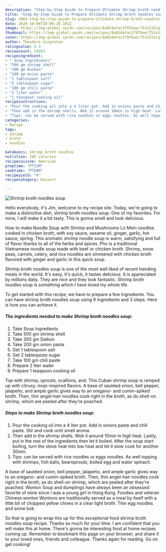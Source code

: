 ```yaml
---
description: "Step-by-Step Guide to Prepare Ultimate Shrimp broth noodles soup"
title: "Step-by-Step Guide to Prepare Ultimate Shrimp broth noodles soup"
slug: 2069-step-by-step-guide-to-prepare-ultimate-shrimp-broth-noodles-soup
date: 2020-10-04T10:00:20.181Z
image: https://img-global.cpcdn.com/recipes/8a024afac1797bae/751x532cq70/shrimp-broth-noodles-soup-recipe-main-photo.jpg
thumbnail: https://img-global.cpcdn.com/recipes/8a024afac1797bae/751x532cq70/shrimp-broth-noodles-soup-recipe-main-photo.jpg
cover: https://img-global.cpcdn.com/recipes/8a024afac1797bae/751x532cq70/shrimp-broth-noodles-soup-recipe-main-photo.jpg
author: Theodore Singleton
ratingvalue: 4.3
reviewcount: 24952
recipeingredient:
- " Soup Ingredients"
- "500 gm shrimp shell"
- "300 gm Daikon"
- "200 gm onion paste"
- "1 tablespoon salt"
- "2 tablespoon sugar"
- "100 gm chili paste"
- "2 liter water"
- "1 teaspoon cooking oil"
recipeinstructions:
- "Pour the cooking oil into a 4 liter pot. Add in onions paste and chili paste. Stir and cook until smell aroma."
- "Then add in the shrimp shells. Wok it around 10min in high heat. Lastly, put in the rest of the ingredients then let it boiled. After the soup start boiling, turn the stove heat into low heat and let it slow cook for another 30min."
- "Tips: can be served with rice noodles or eggs noodles. As well topping with shrimps, fish balls, beansprouts, boiled egg and water spinach."
categories:
- Recipe
tags:
- shrimp
- broth
- noodles

katakunci: shrimp broth noodles 
nutrition: 202 calories
recipecuisine: American
preptime: "PT13M"
cooktime: "PT60M"
recipeyield: "4"
recipecategory: Dessert

---
```



![Shrimp broth noodles soup](https://img-global.cpcdn.com/recipes/8a024afac1797bae/751x532cq70/shrimp-broth-noodles-soup-recipe-main-photo.jpg)

Hello everybody, it's Jim, welcome to my recipe site. Today, we're going to make a distinctive dish, shrimp broth noodles soup. One of my favorites. For mine, I will make it a bit tasty. This is gonna smell and look delicious.

How to make Noodle Soup with Shrimp and Mushrooms Lo Mein noodles cooked in chicken broth, with soy sauce, sesame oil, ginger, garlic, hot sauce, spring. This aromatic shrimp noodle soup is warm, satisfying and full of flavor thanks to all of the herbs and spices. Pho is a traditional Vietnamese noodle soup made with beef or chicken broth. Shrimp, snow peas, carrots, celery, and rice noodles are simmered with chicken broth flavored with ginger and garlic in this quick soup.

Shrimp broth noodles soup is one of the most well liked of recent trending meals in the world. It's easy, it's quick, it tastes delicious. It is appreciated by millions daily. They are nice and they look fantastic. Shrimp broth noodles soup is something which I have loved my whole life.


To get started with this recipe, we have to prepare a few ingredients. You can have shrimp broth noodles soup using 9 ingredients and 3 steps. Here is how you can achieve it.

<!--inarticleads1-->

##### The ingredients needed to make Shrimp broth noodles soup:

1. Take  Soup Ingredients
1. Take 500 gm shrimp shell
1. Take 300 gm Daikon
1. Take 200 gm onion paste
1. Get 1 tablespoon salt
1. Get 2 tablespoon sugar
1. Take 100 gm chili paste
1. Prepare 2 liter water
1. Prepare 1 teaspoon cooking oil


Top with shrimp, sprouts, scallions, and. This Cuban shrimp soup is ramped up with citrusy, mojo-inspired flavors. A base of sautéed onion, bell pepper, jalapeño, and ample garlic gives way to an oregano- and cumin-spiked broth. Then, thin angel-hair noodles cook right in the broth, as do shell-on shrimp, which are peeled after they&#39;re poached. 

<!--inarticleads2-->

##### Steps to make Shrimp broth noodles soup:

1. Pour the cooking oil into a 4 liter pot. Add in onions paste and chili paste. Stir and cook until smell aroma.
1. Then add in the shrimp shells. Wok it around 10min in high heat. Lastly, put in the rest of the ingredients then let it boiled. After the soup start boiling, turn the stove heat into low heat and let it slow cook for another 30min.
1. Tips: can be served with rice noodles or eggs noodles. As well topping with shrimps, fish balls, beansprouts, boiled egg and water spinach.


A base of sautéed onion, bell pepper, jalapeño, and ample garlic gives way to an oregano- and cumin-spiked broth. Then, thin angel-hair noodles cook right in the broth, as do shell-on shrimp, which are peeled after they&#39;re poached. Wonton Soup and dumplings have always been an obsessed favorite of mine since I was a young girl in Hong Kong. Foodies and veteran Chinese wonton Wontons are traditionally served as a meal by itself with a little bit of chopped yellow chives in a clear light broth. Thin egg noodles and some bok. 

So that is going to wrap this up for this exceptional food shrimp broth noodles soup recipe. Thanks so much for your time. I am confident that you will make this at home. There's gonna be interesting food at home recipes coming up. Remember to bookmark this page on your browser, and share it to your loved ones, friends and colleague. Thanks again for reading. Go on get cooking!
